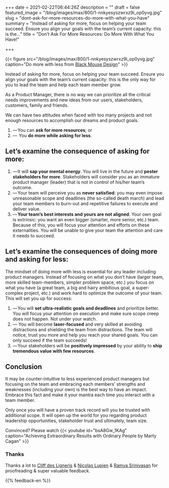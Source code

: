 +++
date = 2021-02-22T06:44:26Z
description = ""
draft = false
featured_image = "/blog/images/max/800/1-nnkyesyszwrxz9i_op0yvg.jpg"
slug = "dont-ask-for-more-resources-do-more-with-what-you-have"
summary = "Instead of asking for more, focus on helping your team succeed. Ensure you align your goals with the team’s current capacity: this is the…"
title = "Don’t Ask For More Resources: Do More With What You Have!"

+++

{{< figure src="/blog/images/max/800/1-nnkyesyszwrxz9i_op0yvg.jpg" caption="Do more with less from [Black Mouse Design](https://blackmousedesign.com.au/)" >}}

Instead of asking for more, focus on helping your team succeed. Ensure you align your goals with the team’s current capacity: this is the only way for you to lead the team and help each team member grow.

As a Product Manager, there is no way we can prioritize all the critical needs improvements and new ideas from our users, stakeholders, customers, family and friends.

We can have two attitudes when faced with too many projects and not enough resources to accomplish our dreams and product goals.

1. — You can **ask for more resources**; or
2. —  You **do more while asking for less**.

## Let’s examine the consequence of asking for more:

1. — It will **sap your mental energy**. You will live in the future and **pester stakeholders for more**. Stakeholders will consider you as an immature product manager (leader) that is not in control of his/her team’s outcome.
2. — Your team will perceive you as **never satisfied**: you may even impose unreasonable scope and deadlines (the so-called death march) and lead your team members to burn-out and repetitive failures to execute and deliver value.
3. — **Your team’s best interests and yours are not aligned**. Your own goal is extrinsic: you want an even bigger (smarter, more senior, etc.) team. Because of this, you will focus your attention and efforts on these externalities. You will be unable to give your team the attention and care it needs to succeed.

## Let’s examine the consequences of doing more and asking for less:

The mindset of doing more with less is essential for any leader including product managers. Instead of focusing on what you don’t have (larger team, more skilled team-members, simpler problem space, etc.) you focus on what you have (a great team, a big and hairy ambitious goal, a super-complex project, etc.) and work hard to optimize the outcome of your team. This will set you up for success:

1. — You will **set ultra-realistic goals and deadlines** and prioritize better. You will focus your attention on execution and make sure scope creep does not happen. Not under your watch.
2. — You will become **laser-focused** and very skilled at avoiding distractions and shielding the team from distractions. The team will notice, trust you more and help you reach your shared goals. You can only succeed if the team succeeds!
3. — Your stakeholders will be **positively impressed** by your ability to **ship tremendous value with few resources**.

## Conclusion

It may be counter-intuitive to less experienced product managers but focusing on the team and embracing each members’ strengths and weaknesses (including your own) is the best way to have an impact. Embrace this fact and make it your mantra each time you interact with a team member.

Only once you will have a proven track record will you be trusted with additional scope. It will open up the world for you regarding product leadership opportunities, stakeholder trust and ultimately, team size.

Convinced? Please watch {{< youtube id="bsA8Gw_1KAg" caption="Achieving Extraordinary Results with Ordinary People by Marty Cagan" >}}

### Thanks
Thanks a lot to [Cliff des Ligneris](https://medium.com/u/362e2fccaee7) & [Nicolas Lupien](https://medium.com/u/ca4d76503477) & [Ramya Srinivasan](https://medium.com/u/80d61a6661cb) for proofreading & super valuable feedback.

{{% feedback-en %}}
